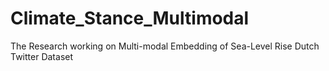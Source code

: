 # Climate_Stance_Multimodal
The Research working on Multi-modal Embedding of Sea-Level Rise Dutch Twitter Dataset
